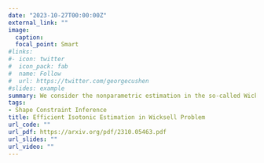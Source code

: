 ```yaml
---
date: "2023-10-27T00:00:00Z"
external_link: ""
image:
  caption: 
  focal_point: Smart
#links:
#- icon: twitter
#  icon_pack: fab
#  name: Follow
#  url: https://twitter.com/georgecushen
#slides: example
summary: We consider the nonparametric estimation in the so-called Wicksell's problem and we show that the isotonized version of the plug-in estimator is asymptotically efficient. The asymptotic variance will depend on the local smoothness at the estimation point and at zero of the unknown distribution function F of the ball squared radii. This solves in an adaptive way the nonparametric estimation problem.
tags:
- Shape Constraint Inference
title: Efficient Isotonic Estimation in Wicksell Problem
url_code: ""
url_pdf: https://arxiv.org/pdf/2310.05463.pdf
url_slides: ""
url_video: ""
---
```


